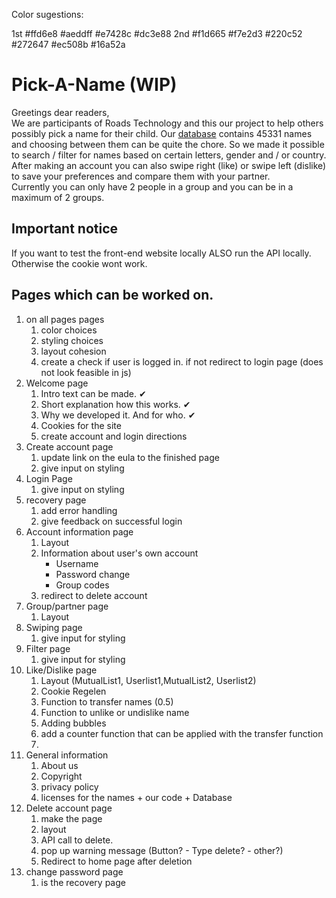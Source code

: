 Color sugestions:

1st #ffd6e8 #aeddff #e7428c #dc3e88
2nd #f1d665 #f7e2d3 #220c52 #272647 #ec508b #16a52a

# Pick-A-Name (WIP)

Greetings dear readers, <br>
We are participants of Roads Technology and this our project to help others possibly pick a name for their child. Our [database](https://github.com/MatthiasWinkelmann/firstname-database) contains 45331 names and choosing between them can be quite the chore. So we made it possible to search / filter for names based on certain letters, gender and / or country. After making an account you can also swipe right (like) or swipe left (dislike) to save your preferences and compare them with your partner. <br>
Currently you can only have 2 people in a group and you can be in a maximum of 2 groups.

## Important notice
If you want to test the front-end website locally ALSO run the API locally. Otherwise the cookie wont work.


## Pages which can be worked on.
  1. on all pages pages
       1. color choices
       2. styling choices
       3. layout cohesion
       4. create a check if user is logged in. if not redirect to login page (does not look feasible in js)
  2. Welcome page
       1. Intro text can be made.  ✔
       2. Short explanation how this works.  ✔
       3. Why we developed it. And for who.  ✔
       4. Cookies for the site
       5. create account and login directions
  3. Create account page
       1. update link on the eula to the finished page
       2. give input on styling
  5. Login Page
       1. give input on styling
 6. recovery page
     1. add error handling
     2. give feedback on successful login
  7. Account information page
       1. Layout
       2. Information about user's own account
            * Username
            * Password change
            * Group codes
       3. redirect to delete account
  9. Group/partner page
        1. Layout
  11. Swiping page
        1. give input for styling
  13. Filter page
        1. give input for styling
  15. Like/Dislike page
        1. Layout (MutualList1, Userlist1,MutualList2, Userlist2) 
        2. Cookie Regelen
        3. Function to transfer names (0.5)
        4. Function to unlike or undislike name
        5. Adding bubbles
        6. add a counter function that can be applied with the transfer function
        7. 
  17. General information
        1. About us
        2. Copyright
        3. privacy policy
        4. licenses for the names + our code + Database
  20. Delete account page
       1. make the page
        1. layout
        2. API call to delete.
        3. pop up warning message (Button? - Type delete? - other?)
        4. Redirect to home page after deletion
 21. change password page
      1. is the recovery page
